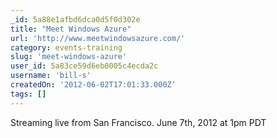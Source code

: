 ```yaml
---
_id: 5a88e1afbd6dca0d5f0d302e
title: "Meet Windows Azure"
url: 'http://www.meetwindowsazure.com/'
category: events-training
slug: 'meet-windows-azure'
user_id: 5a83ce59d6eb0005c4ecda2c
username: 'bill-s'
createdOn: '2012-06-02T17:01:33.000Z'
tags: []
---
```


Streaming live from San Francisco. June 7th, 2012 at 1pm PDT
